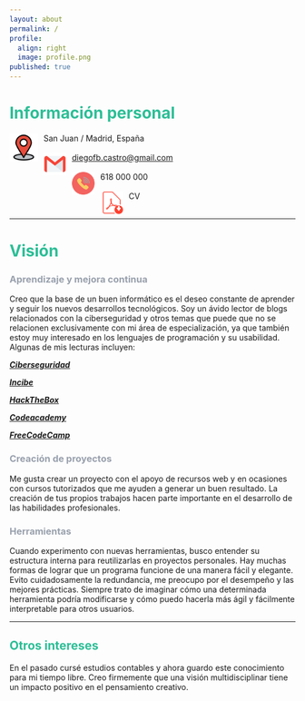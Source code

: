 ```yaml
---
layout: about
permalink: /
profile:
  align: right
  image: profile.png
published: true
---
```


# <span style="color:#2CBE96">Información personal</span>

<img src="assets/images/location.png" widht="70" height="50" style="float: left; margin-right: 10px; margin-bottom: 5px" />San Juan / Madrid, España <br>
<br>
<img src="assets/images/email.png" widht="60" height="40" style="float: left; margin-right: 10px; margin-bottom: 5px" /> diegofb.castro@gmail.com <br>
<br>
<img src="assets/images/phone.png" widht="60" height="40" style="float: left; margin-right: 10px; margin-bottom: 5px" /> 618 000 000 <br>
<br>
<img src="assets/images/pdf.png" widht="60" height="40" style="float: left; margin-right: 10px; margin-bottom: 5px" /> CV <br>
<br>

---
# <span style="color:#2CBE96">Visión</span>
### <span style="color:#98a0ac">Aprendizaje y mejora continua</span>
Creo que la base de un buen informático es el deseo constante de aprender y seguir los nuevos desarrollos tecnológicos. Soy un ávido lector de blogs relacionados con la ciberseguridad y otros temas que puede que no se relacionen exclusivamente con mi área de especialización, ya que también estoy muy interesado en los lenguajes de programación y su usabilidad. Algunas de mis lecturas incluyen: 

[___Ciberseguridad___](https://ciberseguridad.blog/)  

[___Incibe___](https://www.incibe.es/incibe-cert/blog)  

[___HackTheBox___](https://www.hackthebox.com/blog)  

[___Codeacademy___](https://www.codecademy.com/resources/blog/)  

[___FreeCodeCamp___](https://www.freecodecamp.org/news/)  

### <span style="color:#98a0ac">Creación de proyectos</span>
Me gusta crear un proyecto con el apoyo de recursos web y en ocasiones con cursos tutorizados que me ayuden a generar un buen resultado. La creación de tus propios trabajos hacen parte importante en el desarrollo de las habilidades profesionales.  

### <span style="color:#98a0ac">Herramientas</span>
Cuando experimento con nuevas herramientas, busco entender su estructura interna para reutilizarlas en proyectos personales. Hay muchas formas de lograr que un programa funcione de una manera fácil y elegante. Evito cuidadosamente la redundancia, me preocupo por el desempeño y las mejores prácticas. Siempre trato de imaginar cómo una determinada herramienta podría modificarse y cómo puedo hacerla más ágil y fácilmente interpretable para otros usuarios.  

---  


## <span style="color:#2CBE96">Otros intereses</span>
En el pasado cursé estudios contables y ahora guardo este conocimiento para mi tiempo libre. Creo firmemente que una visión multidisciplinar tiene un impacto positivo en el pensamiento creativo.
